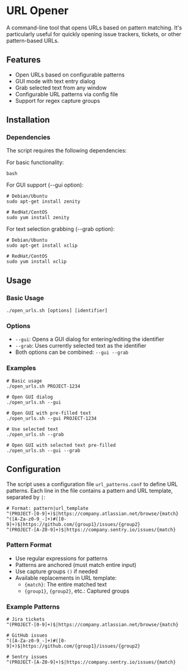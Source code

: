 # URL Opener

A command-line tool that opens URLs based on pattern matching. It's particularly useful for quickly opening issue trackers, tickets, or other pattern-based URLs.

## Features

- Open URLs based on configurable patterns
- GUI mode with text entry dialog
- Grab selected text from any window
- Configurable URL patterns via config file
- Support for regex capture groups

## Installation

### Dependencies

The script requires the following dependencies:

For basic functionality:

    bash

For GUI support (--gui option):

    # Debian/Ubuntu
    sudo apt-get install zenity

    # RedHat/CentOS
    sudo yum install zenity

For text selection grabbing (--grab option):

    # Debian/Ubuntu
    sudo apt-get install xclip

    # RedHat/CentOS
    sudo yum install xclip

## Usage

### Basic Usage

    ./open_urls.sh [options] [identifier]

### Options

- `--gui`: Opens a GUI dialog for entering/editing the identifier
- `--grab`: Uses currently selected text as the identifier
- Both options can be combined: `--gui --grab`

### Examples

    # Basic usage
    ./open_urls.sh PROJECT-1234

    # Open GUI dialog
    ./open_urls.sh --gui

    # Open GUI with pre-filled text
    ./open_urls.sh --gui PROJECT-1234

    # Use selected text
    ./open_urls.sh --grab

    # Open GUI with selected text pre-filled
    ./open_urls.sh --gui --grab

## Configuration

The script uses a configuration file `url_patterns.conf` to define URL patterns. Each line in the file contains a pattern and URL template, separated by `|`:

    # Format: pattern|url_template
    ^(PROJECT-[0-9]+)$|https://company.atlassian.net/browse/{match}
    ^([A-Za-z0-9_-]+)#([0-9]+)$|https://github.com/{group1}/issues/{group2}
    ^(PROJECT-[A-Z0-9]+)$|https://company.sentry.io/issues/{match}

### Pattern Format

- Use regular expressions for patterns
- Patterns are anchored (must match entire input)
- Use capture groups `()` if needed
- Available replacements in URL template:
  - `{match}`: The entire matched text
  - `{group1}`, `{group2}`, etc.: Captured groups

### Example Patterns

    # Jira tickets
    ^(PROJECT-[0-9]+)$|https://company.atlassian.net/browse/{match}

    # GitHub issues
    ^([A-Za-z0-9_-]+)#([0-9]+)$|https://github.com/{group1}/issues/{group2}

    # Sentry issues
    ^(PROJECT-[A-Z0-9]+)$|https://company.sentry.io/issues/{match}


